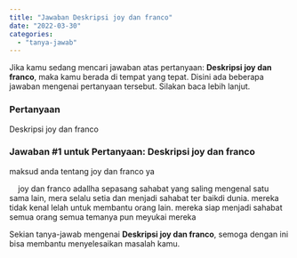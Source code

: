 ```yaml
---
title: "Jawaban Deskripsi joy dan franco"
date: "2022-03-30"
categories: 
  - "tanya-jawab"
---
```


Jika kamu sedang mencari jawaban atas pertanyaan: **Deskripsi joy dan franco**, maka kamu berada di tempat yang tepat. Disini ada beberapa jawaban mengenai pertanyaan tersebut. Silakan baca lebih lanjut.

### Pertanyaan

Deskripsi joy dan franco

### Jawaban #1 untuk Pertanyaan: Deskripsi joy dan franco

maksud anda tentang joy dan franco ya

    joy dan franco adallha sepasang sahabat yang saling mengenal satu sama lain, mera selalu setia dan menjadi sahabat ter baikdi dunia. mereka tidak kenal lelah untuk membantu orang lain. mereka siap menjadi sahabat semua orang semua temanya pun meyukai mereka

  

Sekian tanya-jawab mengenai **Deskripsi joy dan franco**, semoga dengan ini bisa membantu menyelesaikan masalah kamu.
